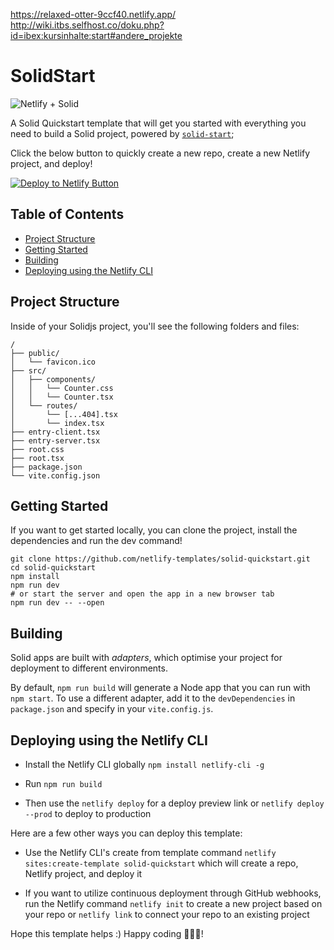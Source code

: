 https://relaxed-otter-9ccf40.netlify.app/ http://wiki.itbs.selfhost.co/doku.php?id=ibex:kursinhalte:start#andere_projekte

# SolidStart

![Netlify + Solid](https://user-images.githubusercontent.com/43764894/223558736-6cf48156-2316-419d-8be9-e318ecf0e4be.png)



A Solid Quickstart template that will get you started with everything you need to build a Solid project, powered by [`solid-start`](https://github.com/ryansolid/solid-start/tree/master/packages/solid-start);

Click the below button to quickly create a new repo, create a new Netlify project, and deploy!

[![Deploy to Netlify Button](https://www.netlify.com/img/deploy/button.svg)](https://app.netlify.com/start/deploy?repository=https://github.com/netlify-templates/solid-quickstart?utm_campaign=template-team&utm_source=dtn-button&utm_medium=dtn-button&utm_term=solid-qt-dtn-button&utm_content=solid-qt-dtn-button)

## Table of Contents
- [Project Structure](#project-structure)
- [Getting Started](#getting-started)
- [Building](#building)
- [Deploying using the Netlify CLI](#deploying-using-the-netlify-cli)

## Project Structure

Inside of your Solidjs project, you'll see the following folders and files:

```
/
├── public/
│   └── favicon.ico
├── src/
│   ├── components/
│   │   └── Counter.css
│   │   └── Counter.tsx
│   └── routes/
│       └── [...404].tsx
│       └── index.tsx
├── entry-client.tsx
├── entry-server.tsx
├── root.css
├── root.tsx
├── package.json
└── vite.config.json
```

## Getting Started

If you want to get started locally, you can clone the project, install the dependencies and run the dev command!

```
git clone https://github.com/netlify-templates/solid-quickstart.git
cd solid-quickstart
npm install
npm run dev
# or start the server and open the app in a new browser tab
npm run dev -- --open
```

## Building

Solid apps are built with _adapters_, which optimise your project for deployment to different environments.

By default, `npm run build` will generate a Node app that you can run with `npm start`. To use a different adapter, add it to the `devDependencies` in `package.json` and specify in your `vite.config.js`.

## Deploying using the Netlify CLI
- Install the Netlify CLI globally `npm install netlify-cli -g`
    
- Run `npm run build`

- Then use the `netlify deploy` for a deploy preview link or `netlify deploy --prod` to deploy to production

Here are a few other ways you can deploy this template:
    
- Use the Netlify CLI's create from template command `netlify sites:create-template solid-quickstart` which will create a repo, Netlify project, and deploy it
    
- If you want to utilize continuous deployment through GitHub webhooks, run the Netlify command `netlify init` to create a new project based on your repo or `netlify link` to connect your repo to an existing project

Hope this template helps :) Happy coding 👩🏻‍💻!
